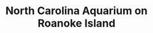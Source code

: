 ---
layout: repo
title: "North Carolina Aquarium on Roanoke Island"
id: 5103
permalink: repos/5103/
---